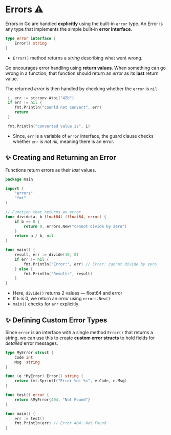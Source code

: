 # Errors ⚠️
Errors in Go are handled **explicitly** using the built-in `error` type. An Error is any type that implements the simple built-in **error interface**.

```go
type error interface {
    Error() string
}
```

- `Error()` method returns a _string_ describing what went wrong.

Go encourages error handling using **return values**. When something can go wrong in a function, that function should return an _error_ as its **last** return value.

The returned _error_ is then handled by checking whether the `error` is `nil`

```go
 i, err := strconv.Atoi("42b")
 if err != nil {
    fmt.Println("counld not convert", err)
    return
 }

 fmt.Println("converted value is", i)
```
- Since, `err` is a variable of `error` interface, the guard clause checks whether `err` is _not nil_, meaning there is an error.

## :sparkles: Creating and Returning an Error
Functions return errors as their _last_ values. 

```go
package main

import (
    "errors"
    "fmt"
)

// Function that returns an error
func divide(a, b float64) (float64, error) {
    if b == 0 {
        return 0, errors.New("cannot divide by zero")
    }
    return a / b, nil
}

func main() {
    result, err := divide(10, 0)
    if err != nil {
        fmt.Println("Error:", err) // Error: cannot divide by zero
    } else {
        fmt.Println("Result:", result)
    }
}
```
- Here, `divide()` returns 2 values &mdash; float64 and error
- If `b` is 0, we return an _error_ using `errors.New()`
- `main()` checks for `err` explicitly

## :sparkles: Defining Custom Error Types
Since `error` is an interface with a single method `Error()` that returns a string, we can use this to create **custom error structs** to hold fields for _detailed_ error messages.

```go
type MyError struct {
    Code int
    Msg  string
}

func (e *MyError) Error() string {
    return fmt.Sprintf("Error %d: %s", e.Code, e.Msg)
}

func test() error {
    return &MyError{404, "Not Found"}
}

func main() {
    err := test()
    fmt.Println(err) // Error 404: Not Found
}
```